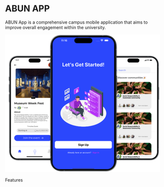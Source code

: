 # ABUN APP
ABUN App is a comprehensive campus mobile application that aims to improve overall engagement within the university.

![Uygulama Ekran Görüntüsü](https://github.com/ABUN-APP/abun-app/blob/main/readme_mockup.png?raw=true)

Features
